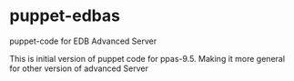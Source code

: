 # puppet-edbas
puppet-code for EDB Advanced Server

This is initial version of puppet code for ppas-9.5. Making it more general for other version of advanced Server
